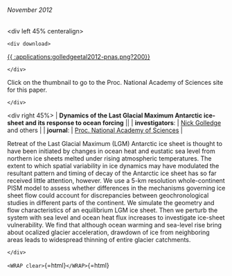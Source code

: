 ###### November 2012

\<div left 45% centeralign\>

```{=html}
<div download>
```
[{{
:applications:golledgeetal2012-pnas.png?200}}](http://www.pnas.org/content/early/2012/09/10/1205385109.abstract)

```{=html}
</div>
```
Click on the thumbnail to go to the Proc. National Academy of Sciences
site for this paper.

```{=html}
</div>
```
\<div right 45%\> \| **Dynamics of the Last Glacial Maximum Antarctic
ice-sheet and its response to ocean forcing** \|\| \|
**investigators**: \| [Nick
Golledge](http://www.victoria.ac.nz/antarctic/about/staff/nick-golledge)
and others \| \| **journal**: \| [Proc. National Academy of
Sciences](http://www.pnas.org/) \|

Retreat of the Last Glacial Maximum (LGM) Antarctic ice sheet is thought
to have been initiated by changes in ocean heat and eustatic sea level
from northern ice sheets melted under rising atmospheric temperatures.
The extent to which spatial variability in ice dynamics may have
modulated the resultant pattern and timing of decay of the Antarctic ice
sheet has so far received little attention, however. We use a 5-km
resolution whole-continent PISM model to assess whether differences in
the mechanisms governing ice sheet flow could account for discrepancies
between geochronological studies in different parts of the continent. We
simulate the geometry and flow characteristics of an equilibrium LGM ice
sheet. Then we perturb the system with sea level and ocean heat flux
increases to investigate ice-sheet vulnerability. We find that although
ocean warming and sea-level rise bring about ocalized glacier
acceleration, drawdown of ice from neighboring areas leads to widespread
thinning of entire glacier catchments.

```{=html}
</div>
```
`<WRAP clear>`{=html}`</WRAP>`{=html}
